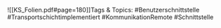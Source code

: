 
![[KS_Folien.pdf#page=180]]Tags & Topics:
   #Benutzerschnittstelle
   #Transportschichtimplementiert
   #KommunikationRemote
   #Schnittstelle
